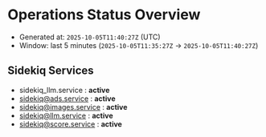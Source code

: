 # Operations Status Overview

- Generated at: `2025-10-05T11:40:27Z` (UTC)
- Window: last 5 minutes (`2025-10-05T11:35:27Z` → `2025-10-05T11:40:27Z`)

## Sidekiq Services
- sidekiq_llm.service : **active**
- sidekiq@ads.service : **active**
- sidekiq@images.service : **active**
- sidekiq@llm.service : **active**
- sidekiq@score.service : **active**

